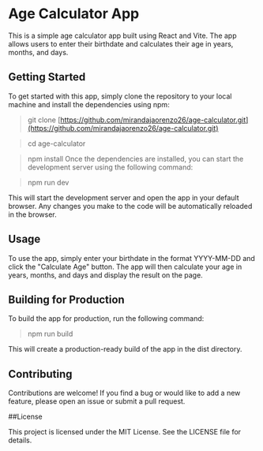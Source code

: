 # Age Calculator App
This is a simple age calculator app built using React and Vite. The app allows users to enter their birthdate and calculates their age in years, months, and days.

## Getting Started
To get started with this app, simply clone the repository to your local machine and install the dependencies using npm:

> git clone [https://github.com/mirandajaorenzo26/age-calculator.git](https://github.com/mirandajaorenzo26/age-calculator.git)

> cd age-calculator

> npm install
Once the dependencies are installed, you can start the development server using the following command:


> npm run dev

This will start the development server and open the app in your default browser. Any changes you make to the code will be automatically reloaded in the browser.

## Usage
To use the app, simply enter your birthdate in the format YYYY-MM-DD and click the "Calculate Age" button. The app will then calculate your age in years, months, and days and display the result on the page.

## Building for Production
To build the app for production, run the following command:

>npm run build

This will create a production-ready build of the app in the dist directory.

## Contributing

Contributions are welcome! If you find a bug or would like to add a new feature, please open an issue or submit a pull request.

##License

This project is licensed under the MIT License. See the LICENSE file for details.
